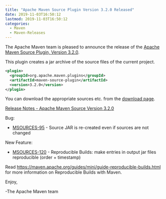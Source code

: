 ```yaml
---
title: "Apache Maven Source Plugin Version 3.2.0 Released"
date: 2019-11-03T16:50:12
lastmod: 2019-11-03T16:50:12
categories:
  - Maven
  - Maven-Releases
---
```

The Apache Maven team is pleased to announce the release of the 
[Apache Maven Source Plugin, Version 3.2.0][home].

This plugin creates a jar archive of the source files of the current project.

```xml
<plugin>
  <groupId>org.apache.maven.plugins</groupId>
  <artifactId>maven-source-plugin</artifactId>
  <version>3.2.0</version>
</plugin>
```

You can download the appropriate sources etc. from the [download page][download].

<!-- more -->

[Release Notes - Apache Maven Source Version 3.2.0][release]

Bug:

 * [MSOURCES-95](https://issues.apache.org/jira/browse/MSOURCES-95) - Source JAR is re-created even if sources are not changed

New Feature:

 * [MSOURCES-120](https://issues.apache.org/jira/browse/MSOURCES-120) - Reproducible Builds: make entries in output jar files reproducible (order + timestamp)

Read https://maven.apache.org/guides/mini/guide-reproducible-builds.html for more information on Reproducible Builds with Maven.

Enjoy,

-The Apache Maven team

[download]: https://maven.apache.org/plugins/maven-source-plugin/download.html
[home]: https://maven.apache.org/plugins/maven-source-plugin/
[release]: https://issues.apache.org/jira/secure/ReleaseNote.jspa?projectId=12317924&version=12345522
